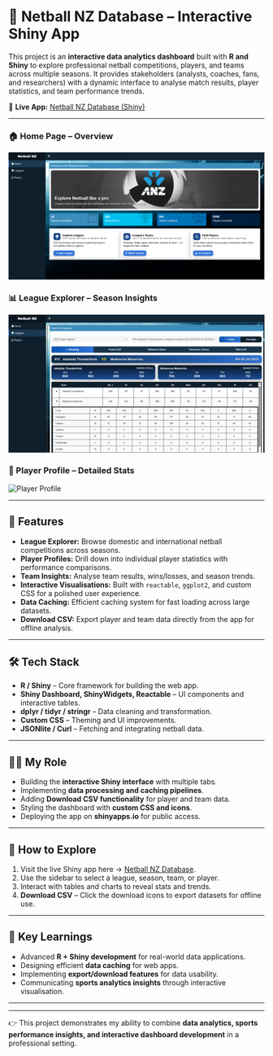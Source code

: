 # 🏐 Netball NZ Database – Interactive Shiny App

This project is an **interactive data analytics dashboard** built with **R and Shiny** to explore professional netball competitions, players, and teams across multiple seasons. It provides stakeholders (analysts, coaches, fans, and researchers) with a dynamic interface to analyse match results, player statistics, and team performance trends.

🔗 **Live App:** [Netball NZ Database (Shiny)](https://nouria99.shinyapps.io/netball-nz-database-version4/)

---

### 🏠 Home Page – Overview

![Home Page](https://github.com/Nouria99/Netball-NZ_Database/blob/main/home%20page.png)

### 📊 League Explorer – Season Insights

![League Explorer](https://github.com/Nouria99/Netball-NZ_Database/blob/main/leagues%20Page.png)

### 👤 Player Profile – Detailed Stats

![Player Profile](images/player_profile.png)

---

## 📌 Features

* **League Explorer:** Browse domestic and international netball competitions across seasons.
* **Player Profiles:** Drill down into individual player statistics with performance comparisons.
* **Team Insights:** Analyse team results, wins/losses, and season trends.
* **Interactive Visualisations:** Built with `reactable`, `ggplot2`, and custom CSS for a polished user experience.
* **Data Caching:** Efficient caching system for fast loading across large datasets.
* **Download CSV:** Export player and team data directly from the app for offline analysis.

---

## 🛠️ Tech Stack

* **R / Shiny** – Core framework for building the web app.
* **Shiny Dashboard, ShinyWidgets, Reactable** – UI components and interactive tables.
* **dplyr / tidyr / stringr** – Data cleaning and transformation.
* **Custom CSS** – Theming and UI improvements.
* **JSONlite / Curl** – Fetching and integrating netball data.

---

## 👩‍💻 My Role

* Building the **interactive Shiny interface** with multiple tabs.
* Implementing **data processing and caching pipelines**.
* Adding **Download CSV functionality** for player and team data.
* Styling the dashboard with **custom CSS and icons**.
* Deploying the app on **shinyapps.io** for public access.

---

## 🚀 How to Explore

1. Visit the live Shiny app here → [Netball NZ Database](https://nouria99.shinyapps.io/netball-nz-database-version4/).
2. Use the sidebar to select a league, season, team, or player.
3. Interact with tables and charts to reveal stats and trends.
4. **Download CSV** – Click the download icons to export datasets for offline use.

---

## 🎯 Key Learnings

* Advanced **R + Shiny development** for real-world data applications.
* Designing efficient **data caching** for web apps.
* Implementing **export/download features** for data usability.
* Communicating **sports analytics insights** through interactive visualisation.

---

---

👉 This project demonstrates my ability to combine **data analytics, sports performance insights, and interactive dashboard development** in a professional setting.


